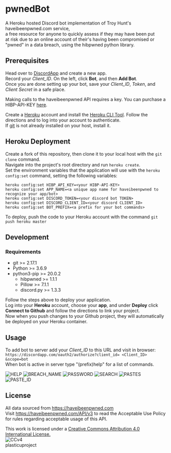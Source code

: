 # pwnedBot
A Heroku hosted Discord bot implementation of Troy Hunt's haveibeenpwned.com service,  <br />
a free resource for anyone to quickly assess if they may have been put <br />
at risk due to an online account of their's having been compromised or <br />
"pwned" in a data breach, using the hibpwned python library. <br />


## Prerequisites 
Head over to [DiscordApp](https://discordapp.com/developers/applications/me "DiscordApp") and create a new app. <br />
Record your *Client_ID*. On the left, click **Bot**, and then **Add Bot**. <br />
Once you are done setting up your bot, save your *Client_ID*, *Token*, and *Client Secret* in a safe place. <br />

Making calls to the haveibeenpwned API requires a key. You can purchase a HIBP-API-KEY
[here](https://haveibeenpwned.com/API/Key "HIBP-API-KEY"). <br />

Create a [Heroku](https://heroku.com "Heroku") account and install the [Heroku CLI Tool](https://devcenter.heroku.com/articles/heroku-cli#download-and-install "Heroku CLI Tool"). Follow the directions and to log into your account to authenticate. <br />
If [git](https://git-scm.com/downloads "git") is not already installed on your host, install it. <br />

## Heroku Deployment
Create a fork of this repository, then clone it to your local host with the `git clone` command. <br />
Navigate into the project's root directory and run `heroku create`. <br />
Set the environment variables that the application will use with the `heroku config:set` command, setting the following variables:
```
heroku config:set HIBP_API_KEY=<your HIBP-API-KEY>
heroku config:set APP_NAME=<a unique app name for haveibeenpwned to recognize your app/bot>
heroku config:set DISCORD_TOKEN=<your discord bot TOKEN>
heroku config:set DISCORD_CLIENT_ID=<your discord CLIENT_ID>
heroku config:set BOT_PREFIX=<a prefix for your bot commands>
```
To deploy, push the code to your Heroku account with the command `git push heroku master` <br />


## Development
### Requirements
- git >= 2.17.1
- Python >= 3.6.9
- python3-pip >= 20.0.2
    - hibpwned >= 1.1.1
    - Pillow >= 7.1.1
    - discord.py >= 1.3.3

Follow the steps above to deploy your application. <br />
Log into your **Heroku** account, choose your **app**, and under **Deploy** click **Connect to Github** and follow the directions to link your project. <br />
Now when you push changes to your Github project, they will automatically be deployed on your Heroku container. <br />


## Usage
To add bot to server add your *Client_ID* to this URL and visit in browser:  <br />
`https://discordapp.com/oauth2/authorize?client_id= <Client_ID> &scope=bot` <br />
When bot is active in server type "(prefix)help" for a list of commands.

![HELP](https://github.com/plasticuproject/pwnedBot/raw/master/images/help.png)
![BREACH_NAME](https://github.com/plasticuproject/pwnedBot/raw/master/images/breach_name.png)
![PASSWORD](https://github.com/plasticuproject/pwnedBot/raw/master/images/password.png)
![SEARCH](https://github.com/plasticuproject/pwnedBot/raw/master/images/search.png)
![PASTES](https://github.com/plasticuproject/pwnedBot/raw/master/images/pastes.png)
![PASTE_ID](https://github.com/plasticuproject/pwnedBot/raw/master/images/paste_id.png)

## License
All data sourced from https://haveibeenpwned.com <br />
Visit https://haveibeenpwned.com/API/v3 to read the Acceptable Use Policy <br />
for rules regarding acceptable usage of this API. <br />

This work is licensed under a [Creative Commons Attribution 4.0 International License.](https://creativecommons.org/licenses/by/4.0/) <br />
![CCv4](https://haveibeenpwned.com/Content/Images/CreativeCommons.png) <br />
plasticuproject
